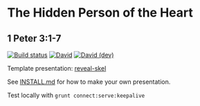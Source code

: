 # The Hidden Person of the Heart
## 1 Peter 3:1-7 

[![Build status](https://github.com/sermons/hidden/actions/workflows/build.yml/badge.svg)](https://github.com/sermons/hidden/actions/workflows/build.yml)
[![David](https://img.shields.io/david/sermons/hidden)](https://david-dm.org/sermons/hidden)
[![David (dev)](https://img.shields.io/david/dev/sermons/hidden)](https://david-dm.org/sermons/hidden?type=dev)

Template presentation: [reveal-skel](https://github.com/sermons/reveal-skel)

See [INSTALL.md](INSTALL.md)
for how to make your own presentation.

Test locally with `grunt connect:serve:keepalive`
